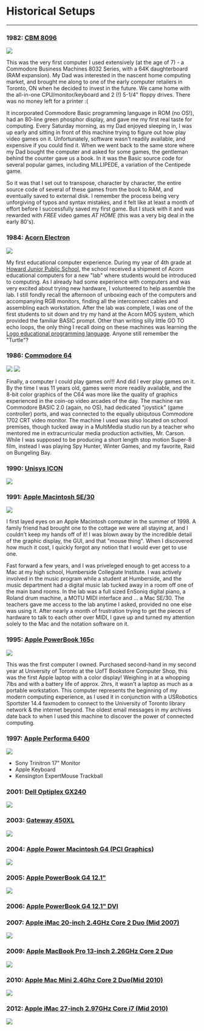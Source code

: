 # Historical Setups
***

### 1982: [CBM 8096](http://thepcmuseum.com/commodore/cbm8096/default.htm)   
![](http://www.primrosebank.net/computers/pet/Commodore_CBM_ds.jpg)  

This was the very first computer I used extensively (at the age of 7) - a Commodore Business Machines 8032 Series, with a 64K daughterboard (RAM expansion).  My Dad was interested in the nascent home computing market, and brought me along to one of the early computer retailers in Toronto, ON when he decided to invest in the future.  We came home with the all-in-one CPU/monitor/keyboard and 2 (!) 5-1/4" floppy drives.  There was no money left for a printer :(
  
It incorporated Commodore Basic programming language in ROM (no OS!), had an 80-line green phosphor display, and gave me my first real taste for computing. Every Saturday morning, as my Dad enjoyed sleeping in, I was up early and sitting in front of this machine trying to figure out how play video games on it.  Unfortunately, software wasn't readily available, and expensive if you could find it.  When we went back to the same store where my Dad bought the computer and asked for some games, the gentleman behind the counter gave us a book.  In it was the Basic source code for several popular games, including MILLIPEDE, a variation of the Centipede game.
  
So it was that I set out to transpose, character by character, the entire source code of several of these games from the book to RAM, and eventually saved to external disk.  I remember the process being very unforgiving of typos and syntax mistakes, and it felt like at least a month of effort before I successfully saved my first game.  But I stuck with it and was rewarded with *FREE* video games *AT HOME* (this was a very big deal in the early 80's).  
  
  
### 1984: [Acorn Electron](https://en.wikipedia.org/wiki/Acorn_Electron)  
![](https://upload.wikimedia.org/wikipedia/commons/thumb/0/03/Acorn_Electron_4x3.jpg/300px-Acorn_Electron_4x3.jpg)

My first educational computer experience.  During my year of 4th grade at [Howard Junior Public School](http://schoolweb.tdsb.on.ca/howard/Home.aspx), the school received a shipment of Acorn educational computers for a new "lab" where students would be introduced to computing.  As I already had some experience with computers and was very excited about trying new hardware, I volunteered to help assemble the lab.  I still fondly recall the afternoon of unboxing each of the computers and accompanying RGB monitors, finding all the interconnect cables and assembling each workstation.  After the lab was complete, I was one of the first students to sit down and try my hand at the Acorn MOS system, which provided the familiar BASIC prompt.  Other than writing silly little GO TO echo loops, the only thing I recall doing on these machines was learning the [Logo educational programming language](https://en.wikipedia.org/wiki/Logo_(programming_language)).  Anyone still remember the "Turtle"?


### 1986: [Commodore 64](https://en.wikipedia.org/wiki/Commodore_64)
![](http://www.jax184.com/projects/1702/3027892522_1b2c8d95be.jpg) ![](https://upload.wikimedia.org/wikipedia/commons/thumb/3/34/Commodore-64-Computer.png/300px-Commodore-64-Computer.png) 

Finally, a computer I could play games on!!!  And did I ever play games on it.  By the time I was 11 years old, games were more readily available, and the 8-bit color graphics of the C64 was more like the quality of graphics experienced in the coin-op video arcades of the day.  The machine ran Commodore BASIC 2.0 (again, no OS), had dedicated "joystick" (game controller) ports, and was connected to the equally ubiqutous Commodore 1702 CRT video monitor.  The machine I used was also located on school premises, though tucked away in a MultiMedia studio run by a teacher who mentored me in extracurricular media production activities, Mr. Carson.  While I was supposed to be producing a short length stop motion Super-8 film, instead I was playing Spy Hunter, Winter Games, and my favorite, Raid on Bungeling Bay.


### 1990: [Unisys ICON](https://en.wikipedia.org/wiki/Unisys_ICON)
![](http://www.old-computers.com/museum/photos/Unisys_Icon_System_s1.jpg)


### 1991: [Apple Macintosh SE/30](http://www.everymac.com/systems/apple/mac_classic/specs/mac_se30.html)
![](http://media-cache-ak0.pinimg.com/736x/a2/93/63/a293632c8de462a22c83e9b183375a6f.jpg)

I first layed eyes on an Apple Macintosh computer in the summer of 1998.  A family friend had brought one to the cottage we were all staying at, and I couldn't keep my hands off of it!  I was blown away by the incredible detail of the graphic display, the GUI, and that "mouse thing".  When I discovered how much it cost, I quickly forgot any notion that I would ever get to use one.  
  
Fast forward a few years, and I was priveleged enough to get access to a Mac at my high school, Humberside Collegiate Institute.  I was actively involved in the music program while a student at Humberside, and the music department had a digital music lab tucked away in a room off one of the main band rooms.  In the lab was a full sized EnSoniq digital piano, a Roland drum machine, a MOTU MIDI interface and ... a Mac SE/30.  The teachers gave me access to the lab anytime I asked, provided no one else was using it.  After nearly a month of frustration trying to get the pieces of hardware to talk to each other over MIDI, I gave up and turned my attention solely to the Mac and the notation software on it.


### 1995: [Apple PowerBook 165c](http://www.everymac.com/systems/apple/powerbook/specs/mac_powerbook165c.html)
![](http://images.shrineofapple.com.s3.amazonaws.com/wp-content/gallery/powerbook165c/top/powerbook165c-level1-1.jpg)

This was the first computer I owned. Purchased second-hand in my second year at University of Toronto at the UofT Bookstore Computer Shop, this was the first Apple laptop with a color display!  Weighing in at a whopping 7lbs and with a battery life of approx. 2hrs, it wasn't a laptop as much as a portable workstation.  This computer represents the beginning of my modern computing experience, as I used it in conjunction with a USRobotics Sportster 14.4 faxmodem to connect to the University of Toronto library network & the internet beyond.  The oldest email messages in my archives date back to when I used this machine to discover the power of connected computing.

### 1997: [Apple Performa 6400](https://en.wikipedia.org/wiki/Power_Macintosh_6400_series)
![](https://upload.wikimedia.org/wikipedia/commons/thumb/0/00/Performa_6400.jpg/250px-Performa_6400.jpg)  

+ Sony Trinitron 17" Monitor
+ Apple Keyboard
+ Kensington ExpertMouse Trackball

### 2001: [Dell Optiplex GX240](http://www.engadget.com/products/dell/optiplex/gx240/specs/)
![](https://images.duckduckgo.com/iu/?u=http%3A%2F%2Ftse4.mm.bing.net%2Fth%3Fid%3DOIP.M9eba44835bed128e2be56ee490654607o0%26pid%3D15.1&f=1)

### 2003: [Gateway 450XL](http://www.pcmag.com/article2/0,2817,1589856,00.asp)
![](http://www9.pcmag.com/media/images/69014-gateway-m450xl.jpg)

### 2004: [Apple Power Macintosh G4 (PCI Graphics)](http://www.apple-history.com/g4pci)
![](https://images.duckduckgo.com/iu/?u=http%3A%2F%2Ftimenerdworld.files.wordpress.com%2F2014%2F01%2Fapple-mac-timeline-012.jpg%3Fw%3D374&f=1)

### 2005: [Apple PowerBook G4 12.1"](http://www.apple-history.com/pg4_12)
![](https://images.duckduckgo.com/iu/?u=http%3A%2F%2Fwww2.pcmag.com%2Fmedia%2Fimages%2F26519-apple-powerbook-g4-12-inch.jpg&f=1)

### 2006: [Apple PowerBook G4 12.1" DVI](http://www.apple-history.com/pg4_12_dvi)

### 2007: [Apple iMac 20-inch 2.4GHz Core 2 Duo (Mid 2007)](https://support.apple.com/kb/SP16?locale=en_US)
![](https://images.duckduckgo.com/iu/?u=http%3A%2F%2Fwww.evertek.com%2Fimageshare%2FM%2F300x300%2FMA877LLA-R-unit.jpg&f=1)

### 2009: [Apple MacBook Pro 13-inch 2.26GHz Core 2 Duo](https://support.apple.com/kb/SP541?locale=en_US)
![](http://www9.pcmag.com/media/images/225788-apple-macbook-pro-13-inch-angle.jpg?width=630)
  

### 2010: [Apple Mac Mini 2.4Ghz Core 2 Duo(Mid 2010)](https://support.apple.com/kb/SP585?locale=en_US)
![](http://www.apple-history.com/images/models/mini_mid_2010.jpg)

### 2012: [Apple iMac 27-inch 2.97GHz Core i7 (Mid 2010)](https://support.apple.com/kb/SP695?locale=en_US)
![](http://www.gadgetlite.com/wp-content/uploads/2009/10/new-apple-imac-2009.jpg)
